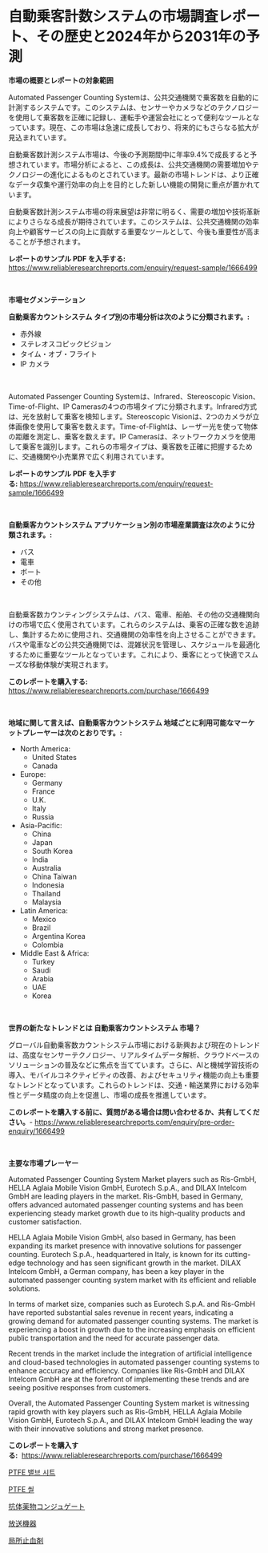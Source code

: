 <p><h1>自動乗客計数システムの市場調査レポート、その歴史と2024年から2031年の予測</h1></p><p><strong>市場の概要とレポートの対象範囲</strong></p>
<p><p>Automated Passenger Counting Systemは、公共交通機関で乗客数を自動的に計測するシステムです。このシステムは、センサーやカメラなどのテクノロジーを使用して乗客数を正確に記録し、運転手や運営会社にとって便利なツールとなっています。現在、この市場は急速に成長しており、将来的にもさらなる拡大が見込まれています。</p><p>自動乗客数計測システム市場は、今後の予測期間中に年率9.4%で成長すると予想されています。市場分析によると、この成長は、公共交通機関の需要増加やテクノロジーの進化によるものとされています。最新の市場トレンドは、より正確なデータ収集や運行効率の向上を目的とした新しい機能の開発に重点が置かれています。</p><p>自動乗客数計測システム市場の将来展望は非常に明るく、需要の増加や技術革新によりさらなる成長が期待されています。このシステムは、公共交通機関の効率向上や顧客サービスの向上に貢献する重要なツールとして、今後も重要性が高まることが予想されます。</p></p>
<p><strong>レポートのサンプル PDF を入手する:</strong> <a href="https://www.reliableresearchreports.com/enquiry/request-sample/1666499">https://www.reliableresearchreports.com/enquiry/request-sample/1666499</a></p>
<p>&nbsp;</p>
<p><strong>市場セグメンテーション</strong></p>
<p><strong>自動乗客カウントシステム タイプ別の市場分析は次のように分類されます。:</strong></p>
<p><ul><li>赤外線</li><li>ステレオスコピックビジョン</li><li>タイム・オブ・フライト</li><li>IP カメラ</li></ul></p>
<p>&nbsp;</p>
<p><p>Automated Passenger Counting Systemは、Infrared、Stereoscopic Vision、Time-of-Flight、IP Camerasの4つの市場タイプに分類されます。Infrared方式は、光を放射して乗客を検知します。Stereoscopic Visionは、2つのカメラが立体画像を使用して乗客を数えます。Time-of-Flightは、レーザー光を使って物体の距離を測定し、乗客を数えます。IP Camerasは、ネットワークカメラを使用して乗客を識別します。これらの市場タイプは、乗客数を正確に把握するために、交通機関や小売業界で広く利用されています。</p></p>
<p><strong>レポートのサンプル PDF を入手する:</strong>&nbsp;<a href="https://www.reliableresearchreports.com/enquiry/request-sample/1666499">https://www.reliableresearchreports.com/enquiry/request-sample/1666499</a></p>
<p>&nbsp;</p>
<p><strong> 自動乗客カウントシステム アプリケーション別の市場産業調査は次のように分類されます。:</strong></p>
<p><ul><li>バス</li><li>電車</li><li>ボート</li><li>その他</li></ul></p>
<p>&nbsp;</p>
<p><p>自動乗客数カウンティングシステムは、バス、電車、船舶、その他の交通機関向けの市場で広く使用されています。これらのシステムは、乗客の正確な数を追跡し、集計するために使用され、交通機関の効率性を向上させることができます。バスや電車などの公共交通機関では、混雑状況を管理し、スケジュールを最適化するために重要なツールとなっています。これにより、乗客にとって快適でスムーズな移動体験が実現されます。</p></p>
<p><strong>このレポートを購入する:</strong>&nbsp; <a href="https://www.reliableresearchreports.com/purchase/1666499">https://www.reliableresearchreports.com/purchase/1666499</a></p>
<p>&nbsp;</p>
<p><strong>地域に関して言えば、自動乗客カウントシステム 地域ごとに利用可能なマーケットプレーヤーは次のとおりです。:</strong></p>
<p><ul>
    <li>
        North America:
        <ul>
            <li>United States</li>
            <li>Canada</li>
        </ul>
    </li>
    <li>
        Europe:
        <ul>
            <li>Germany</li>
            <li>France</li>
            <li>U.K.</li>
            <li>Italy</li>
            <li>Russia</li>
        </ul>
    </li>
    <li>
        Asia-Pacific:
        <ul>
            <li>China</li>
            <li>Japan</li>
            <li>South Korea</li>
            <li>India</li>
            <li>Australia</li>
            <li>China Taiwan</li>
            <li>Indonesia</li>
            <li>Thailand</li>
            <li>Malaysia</li>
        </ul>
    </li>
    <li>
        Latin America:
        <ul>
            <li>Mexico</li>
            <li>Brazil</li>
            <li>Argentina Korea</li>
            <li>Colombia</li>
        </ul>
    </li>
    <li>
        Middle East & Africa:
        <ul>
            <li>Turkey</li>
            <li>Saudi</li>
            <li>Arabia</li>
            <li>UAE</li>
            <li>Korea</li>
        </ul>
    </li>
    </ul></p>
<p>&nbsp;</p>
<p><strong>世界の新たなトレンドとは 自動乗客カウントシステム 市場？</strong></p>
<p><p>グローバル自動乗客数カウントシステム市場における新興および現在のトレンドは、高度なセンサーテクノロジー、リアルタイムデータ解析、クラウドベースのソリューションの普及などに焦点を当てています。さらに、AIと機械学習技術の導入、モバイルコネクティビティの改善、およびセキュリティ機能の向上も重要なトレンドとなっています。これらのトレンドは、交通・輸送業界における効率性とデータ精度の向上を促進し、市場の成長を推進しています。</p></p>
<p><strong>このレポートを購入する前に、質問がある場合は問い合わせるか、共有してください。</strong>- <a href="https://www.reliableresearchreports.com/enquiry/pre-order-enquiry/1666499">https://www.reliableresearchreports.com/enquiry/pre-order-enquiry/1666499</a></p>
<p>&nbsp;</p>
<p><strong>主要な市場プレーヤー</strong></p>
<p><p>Automated Passenger Counting System Market players such as Ris-GmbH, HELLA Aglaia Mobile Vision GmbH, Eurotech S.p.A., and DILAX Intelcom GmbH are leading players in the market. Ris-GmbH, based in Germany, offers advanced automated passenger counting systems and has been experiencing steady market growth due to its high-quality products and customer satisfaction.</p><p>HELLA Aglaia Mobile Vision GmbH, also based in Germany, has been expanding its market presence with innovative solutions for passenger counting. Eurotech S.p.A., headquartered in Italy, is known for its cutting-edge technology and has seen significant growth in the market. DILAX Intelcom GmbH, a German company, has been a key player in the automated passenger counting system market with its efficient and reliable solutions.</p><p>In terms of market size, companies such as Eurotech S.p.A. and Ris-GmbH have reported substantial sales revenue in recent years, indicating a growing demand for automated passenger counting systems. The market is experiencing a boost in growth due to the increasing emphasis on efficient public transportation and the need for accurate passenger data.</p><p>Recent trends in the market include the integration of artificial intelligence and cloud-based technologies in automated passenger counting systems to enhance accuracy and efficiency. Companies like Ris-GmbH and DILAX Intelcom GmbH are at the forefront of implementing these trends and are seeing positive responses from customers.</p><p>Overall, the Automated Passenger Counting System market is witnessing rapid growth with key players such as Ris-GmbH, HELLA Aglaia Mobile Vision GmbH, Eurotech S.p.A., and DILAX Intelcom GmbH leading the way with their innovative solutions and strong market presence.</p></p>
<p><strong>このレポートを購入する:</strong>&nbsp;&nbsp;<a href="https://www.reliableresearchreports.com/purchase/1666499">https://www.reliableresearchreports.com/purchase/1666499</a></p>
<p><p><a href="https://github.com/sammyUltyylrich9067856/Market-Research-Report-List-1/blob/main/610816513062.md">PTFE 밸브 시트</a></p><p><a href="https://github.com/Elenrrera7685/Market-Research-Report-List-1/blob/main/294679413061.md">PTFE 씰</a></p><p><a href="https://medium.com/@stephengrant2015/%E6%8A%97%E4%BD%93-%E8%96%AC%E7%89%A9%E8%A4%87%E5%90%88%E4%BD%93%E5%B8%82%E5%A0%B4-%E7%A8%AE%E9%A1%9E-%E5%BF%9C%E7%94%A8-%E5%9C%B0%E7%90%86%E3%81%AB%E3%82%88%E3%82%8B%E5%8C%85%E6%8B%AC%E7%9A%84%E3%81%AA%E8%A9%95%E4%BE%A1-6822bf106569">抗体薬物コンジュゲート</a></p><p><a href="https://medium.com/@logaolloway76845/%E3%83%96%E3%83%AD%E3%83%BC%E3%83%89%E3%82%AD%E3%83%A3%E3%82%B9%E3%83%88%E6%A9%9F%E5%99%A8%E5%B8%82%E5%A0%B4%E3%83%A1%E3%83%88%E3%83%AA%E3%82%AF%E3%82%B9%E3%81%AE%E3%83%87%E3%82%B3%E3%83%BC%E3%83%89-%E5%B8%82%E5%A0%B4%E3%82%B7%E3%82%A7%E3%82%A2-%E3%83%88%E3%83%AC%E3%83%B3%E3%83%89-%E6%88%90%E9%95%B7%E3%83%91%E3%82%BF%E3%83%BC%E3%83%B3-21a355a922ce">放送機器</a></p><p><a href="https://github.com/ReyesKohler20231/Market-Research-Report-List-1/blob/main/351240414026.md">局所止血剤</a></p></p>
